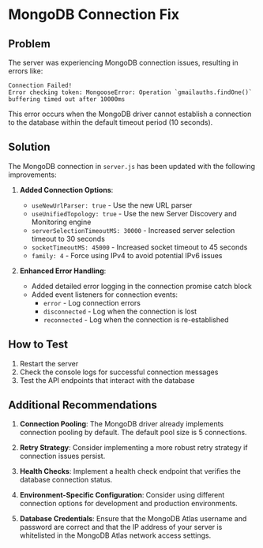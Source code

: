 # MongoDB Connection Fix

## Problem

The server was experiencing MongoDB connection issues, resulting in errors like:

```
Connection Failed!
Error checking token: MongooseError: Operation `gmailauths.findOne()` buffering timed out after 10000ms
```

This error occurs when the MongoDB driver cannot establish a connection to the database within the default timeout period (10 seconds).

## Solution

The MongoDB connection in `server.js` has been updated with the following improvements:

1. **Added Connection Options**:
   - `useNewUrlParser: true` - Use the new URL parser
   - `useUnifiedTopology: true` - Use the new Server Discovery and Monitoring engine
   - `serverSelectionTimeoutMS: 30000` - Increased server selection timeout to 30 seconds
   - `socketTimeoutMS: 45000` - Increased socket timeout to 45 seconds
   - `family: 4` - Force using IPv4 to avoid potential IPv6 issues

2. **Enhanced Error Handling**:
   - Added detailed error logging in the connection promise catch block
   - Added event listeners for connection events:
     - `error` - Log connection errors
     - `disconnected` - Log when the connection is lost
     - `reconnected` - Log when the connection is re-established

## How to Test

1. Restart the server
2. Check the console logs for successful connection messages
3. Test the API endpoints that interact with the database

## Additional Recommendations

1. **Connection Pooling**: The MongoDB driver already implements connection pooling by default. The default pool size is 5 connections.

2. **Retry Strategy**: Consider implementing a more robust retry strategy if connection issues persist.

3. **Health Checks**: Implement a health check endpoint that verifies the database connection status.

4. **Environment-Specific Configuration**: Consider using different connection options for development and production environments.

5. **Database Credentials**: Ensure that the MongoDB Atlas username and password are correct and that the IP address of your server is whitelisted in the MongoDB Atlas network access settings.
